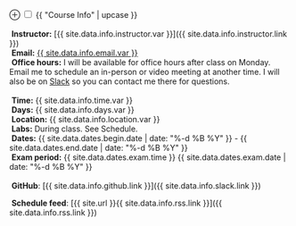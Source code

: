 <label for='info' class='margin-toggle'> &#8853;</label>
<input type='checkbox' id='info' class='margin-toggle'/>
<span class='marginnote'>
<span class="date larger">{{ "Course Info" | upcase }}</span><br/><br/>
<span class="{{ site.data.info.instructor.icon }}">&nbsp;**Instructor:**</span> [{{ site.data.info.instructor.var }}]({{ site.data.info.instructor.link }})<br/>
<span class="{{ site.data.info.email.icon }}">&nbsp;**Email:**</span> <a href="{{ site.data.info.email.link }}">{{ site.data.info.email.var }}</a><br/>
<span class="ico-book">&nbsp;**Office hours:**</span> I will be available for office hours after class on Monday. Email me to schedule an in-person or video meeting at another time. I will also be on <a href="{{ site.data.info.slack.link }}" target="_blank"><span class="{{ site.data.info.slack.icon }}"> Slack</span></a> so you can contact me there for questions.<br/><br/>
<span class="{{ site.data.info.time.icon }}">&nbsp;**Time:**</span> {{ site.data.info.time.var }}<br/>
<span class="{{ site.data.info.days.icon }}">&nbsp;**Days:**</span> {{ site.data.info.days.var }}<br/>
<span class="{{ site.data.info.location.icon }}">&nbsp;**Location:**</span> {{ site.data.info.location.var }}<br/>
<span class="ico-desktop">&nbsp;**Labs:**</span> During class. See Schedule.<br/>
<span class="ico-calendar-open">&nbsp;**Dates:**</span> {{ site.data.dates.begin.date | date: "%-d %B %Y" }} - {{ site.data.dates.end.date | date: "%-d %B %Y" }}<br/>
<span class="ico-pencil">&nbsp;**Exam period:**</span> {{ site.data.dates.exam.time  }} {{ site.data.dates.exam.date | date: "%-d %B %Y" }}<br/><br/>
<span class="{{ site.data.info.github.icon }}">&nbsp;**GitHub**</span>: [{{ site.data.info.github.link }}]({{ site.data.info.slack.link }})<br/>
<!--<span class="{{ site.data.info.slack.icon }}">&nbsp;**Slack**</span>: [{{ site.data.info.slack.link }}]({{ site.data.info.slack.link }})<br/>-->
<span class="{{ site.data.info.rss.icon }}">&nbsp;**Schedule feed**</span>: [{{ site.url }}{{ site.data.info.rss.link }}]({{ site.data.info.rss.link }})<br/>
</span>